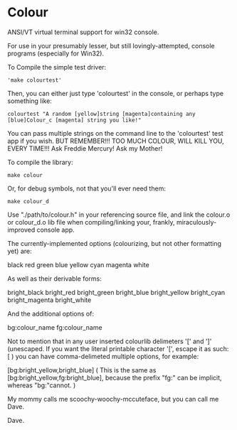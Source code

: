 # Colour

ANSI/VT virtual terminal support for win32 console.

For use in your presumably lesser, but still lovingly-attempted, console programs (especially for Win32).

To Compile the simple test driver:

	'make colourtest'

Then, you can either just type 'colourtest' in the console, or perhaps type something like:

	colourtest "A random [yellow]string [magenta]containing any [blue]Colour_c [magenta] string you like!"

You can pass multiple strings on the command line to the 'colourtest' test app if you wish. BUT REMEMBER!!! TOO MUCH COLOUR, WILL KILL YOU, EVERY TIME!!! Ask Freddie Mercury! Ask my Mother!

To compile the library:

	make colour

Or, for debug symbols, not that you'll ever need them:

	make colour_d

Use "./path/to/colour.h" in your referencing source file, and link the colour.o or colour_d.o lib file when compiling/linking your, frankly, miraculously-improved console app.


The currently-implemented options (colourizing, but not other formatting yet) are:

black
red
green
blue
yellow
cyan
magenta
white

As well as their derivable forms:

bright_black
bright_red
bright_green
bright_blue
bright_yellow
bright_cyan
bright_magenta
bright_white

And the additional options of:

bg:colour_name
fg:colour_name


Not to mention that in any user inserted colourlib delimeters '[' and ']' (unescaped. If you want the literal printable character '[', escape it as such: \[ ) you can have comma-delimeted multiple options, for example:

[bg:bright_yellow,bright_blue] ( This is the same as [bg:bright_yellow,fg:bright_blue], because the prefix "fg:" can be implicit, whereas "bg:"cannot. )

My mommy calls me scoochy-woochy-mccuteface, but you can call me Dave.


Dave.
